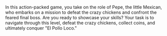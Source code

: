 In this action-packed game, you take on the role of Pepe, the little Mexican, who embarks on a mission to defeat the crazy chickens and confront the feared final boss. Are you ready to showcase your skills? Your task is to navigate through this level, defeat the crazy chickens, collect coins, and ultimately conquer "El Pollo Loco."
